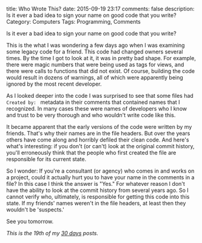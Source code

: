 title: Who Wrote This?
date: 2015-09-19 23:17
comments: false
description: Is it ever a bad idea to sign your name on good code that you write?
Category: Computers
Tags: Programming, Comments

Is it ever a bad idea to sign your name on good code that you write?

<!-- more -->

This is the what I was wondering a few days ago when I was examining some legacy code for a friend. This code had changed owners several times. By the time I got to look at it, it was in pretty bad shape. For example, there were magic numbers that were being used as tags for views, and there were calls to functions that did not exist. Of course, building the code would result in dozens of warnings, all of which were apparently being ignored by the most recent developer. 

As I looked deeper into the code I was surprised to see that some files had `Created by: ` metadata in their comments that contained names that I recognized. In many cases these were names of developers who I know and trust to be very thorough and who wouldn't write code like this. 

It became apparent that the early versions of the code were written by my friends. That's why their names are in the file headers. But over the years others have come along and horribly defiled their clean code. And here's what's interesting: if you don't (or can't) look at the original commit history, you'll erroneously think that the people who first created the file are responsible for its current state.

So I wonder: If you're a consultant (or agency) who comes in and works on a project, could it actually hurt you to have your name in the comments in a file? In this case I think the answer is "Yes." For whatever reason I don't have the ability to look at the commit history from several years ago. So I cannot verify who, ultimately, is responsible for getting this code into this state. If my friends' names weren't in the file headers, at least then they wouldn't be 'suspects.'

See you tomorrow.

_This is the 19th of my [30 days][] posts._

[30 days]: /2015/08/31/30-days/

